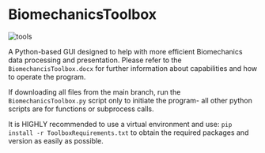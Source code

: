 # BiomechanicsToolbox

![tools](https://github.com/WaltMenke/BiomechanicsToolbox/assets/142276466/db4037b3-256a-45a1-a818-cdaae1543ac6)

A Python-based GUI designed to help with more efficient Biomechanics data processing and presentation.
Please refer to the `BiomechancisToolbox.docx` for further information about capabilities and how to operate the program.

If downloading all files from the main branch, run the `BiomechanicsToolbox.py` script only to initiate the program- all other python scripts are for functions or subprocess calls.

It is HIGHLY recommended to use a virtual environment and use:
`pip install -r ToolboxRequirements.txt` 
to obtain the required packages and version as easily as possible.

